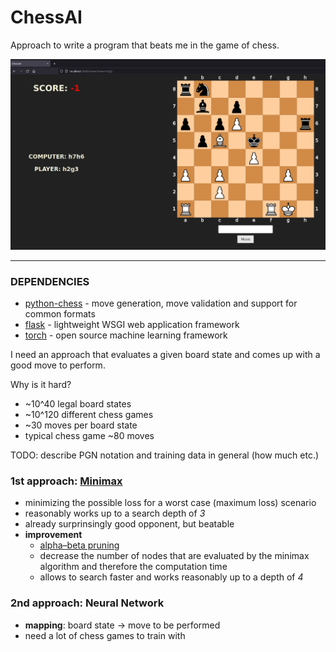 ChessAI
=====================================================

Approach to write a program that beats me in the game of chess.

![example board](example.png)

**********************************

### DEPENDENCIES
- [python-chess](https://python-chess.readthedocs.io/en/latest/) - move generation, move validation and support for common formats
- [flask](https://flask.palletsprojects.com/en/1.1.x/) - lightweight WSGI web application framework
- [torch](https://pytorch.org/) - open source machine learning framework

I need an approach that evaluates a given board state and comes up with a good move to perform.

Why is it hard?
- ~10^40 legal board states
- ~10^120 different chess games
- ~30 moves per board state
- typical chess game ~80 moves

TODO: describe PGN notation and training data in general (how much etc.)

### 1st approach: [Minimax](https://en.wikipedia.org/wiki/Minimax)
- minimizing the possible loss for a worst case (maximum loss) scenario
- reasonably works up to a search depth of *3*
- already surprinsingly good opponent, but beatable
- **improvement**
    - [alpha–beta pruning](https://en.wikipedia.org/wiki/Alpha%E2%80%93beta_pruning)
    - decrease the number of nodes that are evaluated by the minimax algorithm and therefore the computation time
    - allows to search faster and works reasonably up to a depth of *4*

### 2nd approach: Neural Network
- **mapping**: board state -> move to be performed
- need a lot of chess games to train with